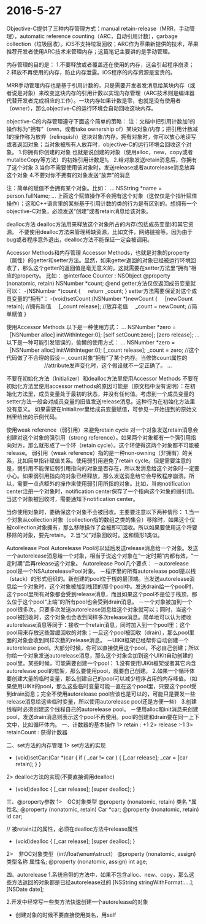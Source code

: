 # 2016-5-27

Objective-C提供了三种内存管理方式：manual retain-release（MRR，手动管理），automatic reference counting（ARC，自动引用计数），garbage collection（垃圾回收）。iOS不支持垃圾回收；ARC作为苹果新提供的技术，苹果推荐开发者使用ARC技术来管理内存；这篇笔记主要讲的是手动管理。

内存管理的目的是：
1.不要释放或者覆盖还在使用的内存，这会引起程序崩溃；
2.释放不再使用的内存，防止内存泄露。iOS程序的内存资源是宝贵的。

MRR手动管理内存也是基于引用计数的，只是需要开发者发消息给某块内存（或者说是对象）来改变这块内存的引用计数以实现内存管理（ARC技术则是编译器代替开发者完成相应的工作）。一块内存如果计数是零，也就是没有使用者（owner），那么objective-C的运行环境会自动回收这块内存。

objective-C的内存管理遵守下面这个简单的策略：
注：文档中把引用计数加1的操作称为“拥有”（own，或者take ownership of）某块对象/内存；把引用计数减1的操作称为放弃（relinquish）这块对象/内存。拥有对象时，你可以放心地读写或者返回对象；当对象被所有人放弃时，objective-C的运行环境会回收这个对象。
1.你拥有你创建的对象
也就是说创建的对象（使用alloc，new，copy或者mutalbeCopy等方法）的初始引用计数是1。
2.给对象发送retain消息后，你拥有了这个对象
3.当你不需要使用该对象时，发送release或者autorelease消息放弃这个对象
4.不要对你不拥有的对象发送“放弃”的消息


注：简单的赋值不会拥有某个对象。比如：
...
NSString *name = person.fullName;
...
上面这个赋值操作不会拥有这个对象（这仅仅是个指针赋值操作）；这和C++语言里的某些基于引用计数的类的行为是有区别的。想拥有一个objective-C对象，必须发送“创建”或者retain消息给该对象。


dealloc方法
dealloc方法用来释放这个对象所占的内存(包括成员变量)和其它资源。
不要使用dealloc方法来管理稀缺资源，比如文件，网络链接等。因为由于bug或者程序意外退出，dealloc方法不能保证一定会被调用。


Accessor Methods和内存管理
Accessor Methods，也就是对象的property（属性）的getter和setter方法。显然，如果getter返回的对象已经被运行环境回收了，那么这个getter的返回值是毫无意义的。这就需要在setter方法里“拥有”相应的property。
比如：
@interface Counter : NSObject
@property (nonatomic, retain) NSNumber *count;
@end
getter方法仅仅返回成员变量就可以：
-(NSNumber *)count {
    return _count;
}
setter方法需要保证对这个成员变量的“拥有”：
-(void)setCount:(NSNumber *)newCount {
    [newCount retain]; //拥有新值
    [_count release]; //放弃老值
    _count = newCount; //简单赋值
}

使用Accessor Methods
以下是一种使用方式：
...
NSNumber *zero = ［NSNumber alloc] initWithInteger:0];
[self setCount:zero];
[zero release];
...
以下是一种可能引发错误的，偷懒的使用方式：
...
NSNumber *zero = ［NSNumber alloc] initWithInteger:0];
[_count release];
_count = zero; //这个代码做了不合理的假设－_count对象“拥有”了某个内存。当修饰count属性的
                         //attribute发声变化时，这个假设就不一定正确了。
...

不要在初始化方法（Initializer）和dealloc方法里使用Accessor Methods
不要在初始化方法里使用accessor methods的原因可能是（原文档中没有说明）：在初始化方法里，成员变量处于最初的状态，并没有任何值。考虑到一个成员变量的setter方法一般会对成员变量的旧值发送release消息。这种行为在初始化方法里没有意义。
如果需要在Initializer里给成员变量赋值，可参见一开始提到的原始文档里给出的示例代码。


使用weak reference（弱引用）来避免retain cycle
对一个对象发送retain消息会创建对这个对象的强引用（strong reference）。如果两个对象都有一个强引用指向对方，那么就形成了一个环（retain cycle）。这个环使得这两个对象都不可能被release。
弱引用（weak reference）指的是一种non-owning（非拥有）的关系，比如简单指针赋值关系。使用弱引用避免了retain cycle。但是需要注意的是，弱引用不能保证弱引用指向的对象是否存在，所以发消息给这个对象时一定要小心。如果弱引用指向的对象已经释放，那么发送消息给它会导致程序崩溃。所以，需要一点点额外的操作来使用弱引用所指的对象。比如，当向notification center注册一个对象时，notification center保存了一个指向这个对象的弱引用。当这个对象被回收时，需要通知下notification center。


当你使用对象时，要确保这个对象不会被回收。主要要注意以下两种情形：
1.当一个对象从collection对象（collection指的数组之类的集合）移除时，如果这个仅被collection对象拥有，那么移除操作了会被即可回收。所以如果要使用这个将要移除的对象，要先retain。
2.当“父”对象回收时。这和情形1类似。


Autorelease Pool
Autorelease Pool可以延后发送release消息给一个对象。发送一个autorelease消息给一个对象，相当于说这个对象在“一定时期”内都有效，“一定时期”后再release这个对象。
Autorelease Pool几个要点：
－autorelease pool是一个NSAutoreleasePool对象。
－程序里的所有autorelease pool是以桟（stack）的形式组织的。新创建的pool位于桟的最顶端。当发送autorelease消息给一个对象时，这个对象被加到栈顶的那个pool中。发送drain给一个pool时，这个pool里所有对象都会受到release消息，而且如果这个pool不是位于栈顶，那么位于这个pool“上端”的所有pool也会受到drain消息。
－一个对象被加到一个pool很多次，只要多次发送autorelease消息给这个对象就可以；同时，当这个pool被回收时，这个对象也会收到同样多次release消息。简单地可以认为接收autorelease消息等同于：接收一个retain消息，同时加入到一个pool里；这个pool用来存放这些暂缓回收的对象；一旦这个pool被回收（drain），那么pool里面的对象会收到同样次数的release消息。
－UIKit框架已经帮你自动创建一个autorelease pool。大部分时候，你可以直接使用这个pool，不必自己创建；所以你给一个对象发送autorelease消息，那么这个对象会加到这个UIKit自动创建的pool里。某些时候，可能需要创建一个pool：
1.没有使用UIKit框架或者其它内含autorelease pool的框架，那么要使用pool，就要自己创建。
2.如果一个循环体要创建大量的临时变量，那么创建自己的pool可以减少程序占用的内存峰值。（如果使用UIKit的pool，那么这些临时变量可能一直在这个pool里，只要这个pool受到drain消息；完全不使用autorelease pool应该也是可以的，可能只是要发一些release消息给这些临时变量，所以使用autorelease pool还是方便一些）
3.创建线程时必须创建这个线程自己的autorelease pool。
－使用alloc和init消息来创建pool，发送drain消息则表示这个pool不再使用。pool的创建和drain要在同一上下文中，比如循环体内。
一、计数器的基本操作
1> retain : +1
2> release :-1
3> retainCount : 获得计数器

二、set方法的内存管理
1> set方法的实现
- (void)setCar:(Car *)car
{
    if ( _car != car )
    {
        [_car release];
        _car = [car retain];
    }
}

2> dealloc方法的实现(不要直接调用dealloc)
- (void)dealloc
{
    [_car release];
    [super dealloc];
}

三、@property参数
1>　OC对象类型
@property (nonatomic, retain) 类名 *属性名;
@property (nonatomic, retain) Car *car;
@property (nonatomic, retain) id car;

// 被retain过的属性，必须在dealloc方法中release属性
- (void)dealloc
{
    [_car release];
    [super dealloc];
}

2>　非OC对象类型（int\float\enum\struct）
@property (nonatomic, assign) 类型名称 属性名;
@property (nonatomic, assign) int age;

四、autorelease
1.系统自带的方法中，如果不包含alloc、new、copy，那么这些方法返回的对象都是已经autorelease过的
[NSString stringWithFormat:....];
[NSDate date];

2.开发中经常写一些类方法快速创建一个autorelease的对象
* 创建对象的时候不要直接使用类名，用self

